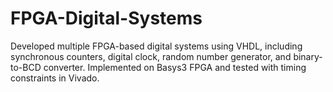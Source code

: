 # FPGA-Digital-Systems
Developed multiple FPGA-based digital systems using VHDL, including synchronous counters, digital clock, random number generator, and binary-to-BCD converter. Implemented on Basys3 FPGA and tested with timing constraints in Vivado.
